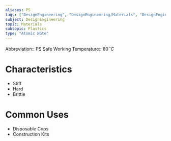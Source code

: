 ```yaml
---
aliases: PS
tags: ["DesignEngineering", "DesignEngineering/Materials", "DesignEngineering/Materials/Plastics", "DesignEngineering/Materials/Plastics/Materials"]
subject: DesignEngineering
topic: Materials
subtopic: Plastics
type: "Atomic Note"
---
```


Abbreviation:: PS
Safe Working Temperature:: $80^{\circ}C$

# Characteristics
 - Stiff
 - Hard
 - Brittle

# Common Uses
 - Disposable Cups
 - Construction Kits